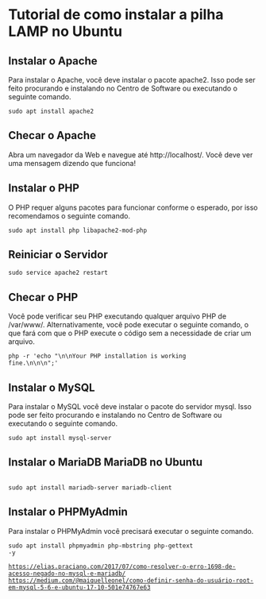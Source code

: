 <h1>Tutorial de como instalar a pilha LAMP no Ubuntu</h1>

<h2>Instalar o Apache</h2>

<p>Para instalar o Apache, você deve instalar o pacote apache2. Isso pode ser feito procurando e instalando no Centro de Software ou executando o seguinte comando.</p>

<code>sudo apt install apache2</code>

<h2>Checar o Apache</h2>

<p>Abra um navegador da Web e navegue até http://localhost/. Você deve ver uma mensagem dizendo que funciona!</p>

<h2>Instalar o PHP</h2>

<p>O PHP requer alguns pacotes para funcionar conforme o esperado, por isso recomendamos o seguinte comando.</p>

<code>sudo apt install php libapache2-mod-php</code>

<h2>Reiniciar o Servidor</h2>

<code>sudo service apache2 restart</code>

<h2>Checar o PHP</h2>

<p>Você pode verificar seu PHP executando qualquer arquivo PHP de /var/www/. Alternativamente, você pode executar o seguinte comando, o que fará com que o PHP execute o código sem a necessidade de criar um arquivo.</p>

<code>php -r 'echo "\n\nYour PHP installation is working fine.\n\n\n";'</code>

<h2>Instalar o MySQL</h2>

<p>Para instalar o MySQL você deve instalar o pacote do servidor mysql. Isso pode ser feito procurando e instalando no Centro de Software ou executando o seguinte comando.</p>

<code>sudo apt install mysql-server</code>

<h2>Instalar o MariaDB MariaDB no Ubuntu</h2>

<code>
sudo apt install mariadb-server mariadb-client
</code>

<h2>Instalar o PHPMyAdmin</h2>

<p>Para instalar o PHPMyAdmin você precisará executar o seguinte comando.</p>

<code>sudo apt install phpmyadmin php-mbstring php-gettext -y</code>

<code>https://elias.praciano.com/2017/07/como-resolver-o-erro-1698-de-acesso-negado-no-mysql-e-mariadb/</code>
<code>https://medium.com/@maiquelleonel/como-definir-senha-do-usuário-root-em-mysql-5-6-e-ubuntu-17-10-501e74767e63</code>

